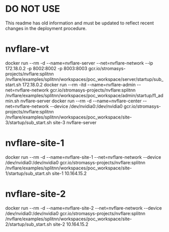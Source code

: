 DO NOT USE
==========

This readme has old information and must be updated to reflect recent changes in the deployment procedure.

nvflare-vt
==========

docker run --rm -d --name=nvflare-server --net=nvflare-network --ip 172.18.0.2 -p 8002:8002 -p 8003:8003 gcr.io/stromasys-projects/nvflare:splitnn /nvflare/examples/splitnn/workspaces/poc_workspace/server/startup/sub_start.sh 172.18.0.2
docker run --rm -itd --name=nvflare-admin --net=nvflare-network gcr.io/stromasys-projects/nvflare:splitnn /nvflare/examples/splitnn/workspaces/poc_workspace/admin/startup/fl_admin.sh nvflare-server
docker run --rm -d --name=nvflare-center --net=nvflare-network --device /dev/nvidia0:/dev/nvidia0 gcr.io/stromasys-projects/nvflare:splitnn /nvflare/examples/splitnn/workspaces/poc_workspace/site-3/startup/sub_start.sh site-3 nvflare-server


nvflare-site-1
==============

docker run --rm -d --name=nvflare-site-1 --net=nvflare-network --device /dev/nvidia0:/dev/nvidia0 gcr.io/stromasys-projects/nvflare:splitnn /nvflare/examples/splitnn/workspaces/poc_workspace/site-1/startup/sub_start.sh site-1 10.164.15.2

nvflare-site-2
==============

docker run --rm -d --name=nvflare-site-2 --net=nvflare-network --device /dev/nvidia0:/dev/nvidia0 gcr.io/stromasys-projects/nvflare:splitnn /nvflare/examples/splitnn/workspaces/poc_workspace/site-2/startup/sub_start.sh site-2 10.164.15.2
